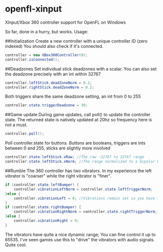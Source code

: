 openfl-xinput
=============

XInput/Xbox 360 controller support for OpenFL on Windows

So far, done in a hurry, but works. Usage:

##Initialization
Create a new controller with a unique controller ID (zero indexed)
You should also check if it's connected. 
```ActionScript
controller = new XBox360Controller(0);
controller.isConnected();
```

##Deadzones
Set individual stick deadzones with a scalar. You can also set the deadzone precisely with an int within 32767
```ActionScript
controller.leftStick.deadZoneNorm = 0.2; 
controller.rightStick.deadZoneNorm = 0.2;
```
Both triggers share the same deadzone setting, an int from 0 to 255
```ActionScript
controller.state.triggerDeadzone = 30;
```

##Game update
During game updates, call poll() to update the controller state. The returned state is natively updated at 20hz so frequency here is not a must. 
```ActionScript
controller.poll();
```

Poll controller.state for buttons.
Buttons are booleans, triggers are ints between 0 and 255, sticks are slightly more involved
```ActionScript
controller.state.leftStick.xRaw; //The raw -32767 to 32767 range
controller.state.leftStick.xNorm; //The range normalized to a bipolar 0-1 scalar, pre-adjusted by the deadzone
```

##Rumble
The 360 controller has two vibrators. In my experience the left vibrator is "coarser" while the right vibrator is "finer". 
```ActionScript
if (controller.state.leftBumper) {
	controller.vibrationLeftNorm = controller.state.leftTriggerNorm;
}else {
	controller.vibrationLeft = 0; //Vibrations remain set so you have to manually turn them off
}
if (controller.state.rightBumper) {
	controller.vibrationRightNorm = controller.state.rightTriggerNorm;
}else {
	controller.vibrationRight = 0; 
}
```
The vibrators have quite a nice dynamic range; You can fine control it up to 65535. 
I've seen games use this to "drive" the vibrators with audio signals. Quite cool.